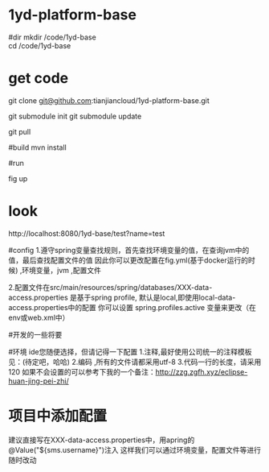 # 1yd-platform-base
#dir
mkdir /code/1yd-base  
cd /code/1yd-base  

# get  code
git clone git@github.com:tianjiancloud/1yd-platform-base.git

git submodule init
git submodule update

git pull

#build
mvn install

#run

fig up

# look
http://localhost:8080/1yd-base/test?name=test

#config
1.遵守spring变量查找规则，首先查找环境变量的值，在查询jvm中的值，最后查找配置文件的值
  因此你可以更改配置在fig.yml(基于docker运行的时候) ,环境变量，jvm ,配置文件
  
2.配置文件在src/main/resources/spring/databases/XXX-data-access.properties
是基于spring profile, 默认是local,即使用local-data-access.properties中的配置
你可以设置 spring.profiles.active 变量来更改（在env或web.xml中）


#开发的一些将要

#环境
ide您随便选择，但请记得一下配置
1.注释,最好使用公司统一的注释模板 见：(待定吧，哈哈)
2.编码 ,所有的文件请都采用utf-8
3.代码一行的长度，请采用120
如果不会设置的可以参考下我的一个备注：http://zzg.zgfh.xyz/eclipse-huan-jing-pei-zhi/

# 项目中添加配置
建议直接写在XXX-data-access.properties中，用apring的 @Value("${sms.username}")注入
这样我们可以通过环境变量，配置文件等进行随时改动











